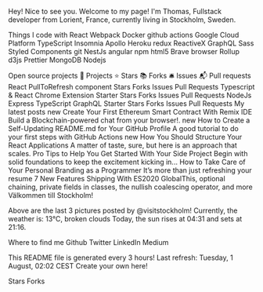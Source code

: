 Hey! Nice to see you.
Welcome to my page!
I'm Thomas, Fullstack developer from  Lorient, France, currently living in  Stockholm, Sweden.

Things I code with
React Webpack Docker github actions Google Cloud Platform TypeScript Insomnia Apollo Heroku redux ReactiveX GraphQL Sass Styled Components git NestJs angular npm html5 Brave browser Rollup d3js Prettier MongoDB Nodejs

Open source projects
🎁 Projects	⭐ Stars	📚 Forks	🛎 Issues	📬 Pull requests
React PullToRefresh component	Stars	Forks	Issues	Pull Requests
Typescript & React Chrome Extension Starter	Stars	Forks	Issues	Pull Requests
NodeJs Express TypeScript GraphQL Starter	Stars	Forks	Issues	Pull Requests
My latest posts
new Create Your First Ethereum Smart Contract With Remix IDE
Build a Blockchain-powered chat from your browser!.
new How to Create a Self-Updating README.md for Your GitHub Profile
A good tutorial to do your first steps with GitHub Actions
new How You Should Structure Your React Applications
A matter of taste, sure, but here is an approach that scales.
Pro Tips to Help You Get Started With Your Side Project
Begin with solid foundations to keep the excitement kicking in...
How to Take Care of Your Personal Branding as a Programmer
It’s more than just refreshing your resume
7 New Features Shipping With ES2020
GlobalThis, optional chaining, private fields in classes, the nullish coalescing operator, and more
Välkommen till  Stockholm!
  

Above are the last 3 pictures posted by  @visitstockholm!
Currently, the weather is: 13°C, broken clouds
Today, the sun rises at 04:31 and sets at 21:16.

Where to find me
Github Twitter LinkedIn Medium

This README file is generated every 3 hours!
Last refresh: Tuesday, 1 August, 02:02 CEST
Create your own here!

 Stars Forks
